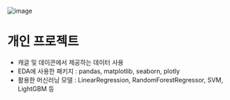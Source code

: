 ![image](https://user-images.githubusercontent.com/90167432/205440776-95644a71-d10c-4e75-9d3f-063dd19d8a1a.png)


# 개인 프로젝트 
  - 캐글 및 데이콘에서 제공하는 데이터 사용
  - EDA에 사용한 패키지 : pandas, matplotlib, seaborn, plotly
  - 활용한 머신러닝 모델 : LinearRegression, RandomForestRegressor, SVM, LightGBM 등
